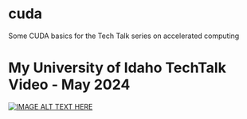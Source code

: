 # cuda
Some CUDA basics for the Tech Talk series on accelerated computing

# My University of Idaho TechTalk Video - May 2024
[![IMAGE ALT TEXT HERE](https://img.youtube.com/vi/klcoj3K3HFY/1.jpg)](https://www.youtube.com/watch?v=klcoj3K3HFY)

